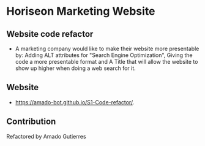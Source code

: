 # Horiseon Marketing Website

## Website code refactor
* A marketing company would like to make their website more presentable by: Adding ALT attributes for "Search Engine Optimization", Giving the code a more presentable format and A Title that will allow the website to show up higher when doing a web search for it.

## Website
* https://amado-bot.github.io/S1-Code-refactor/.

## Contribution
Refactored by Amado Gutierres